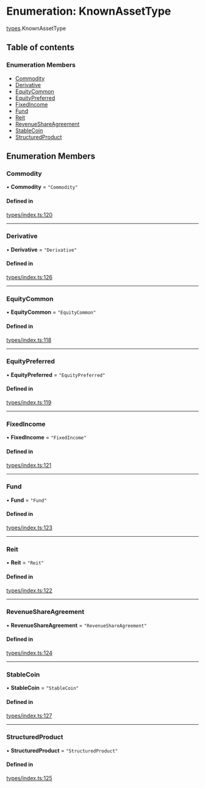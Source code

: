 # Enumeration: KnownAssetType

[types](../wiki/types).KnownAssetType

## Table of contents

### Enumeration Members

- [Commodity](../wiki/types.KnownAssetType#commodity)
- [Derivative](../wiki/types.KnownAssetType#derivative)
- [EquityCommon](../wiki/types.KnownAssetType#equitycommon)
- [EquityPreferred](../wiki/types.KnownAssetType#equitypreferred)
- [FixedIncome](../wiki/types.KnownAssetType#fixedincome)
- [Fund](../wiki/types.KnownAssetType#fund)
- [Reit](../wiki/types.KnownAssetType#reit)
- [RevenueShareAgreement](../wiki/types.KnownAssetType#revenueshareagreement)
- [StableCoin](../wiki/types.KnownAssetType#stablecoin)
- [StructuredProduct](../wiki/types.KnownAssetType#structuredproduct)

## Enumeration Members

### Commodity

• **Commodity** = ``"Commodity"``

#### Defined in

[types/index.ts:120](https://github.com/PolymeshAssociation/polymesh-sdk/blob/31fdce23/src/types/index.ts#L120)

___

### Derivative

• **Derivative** = ``"Derivative"``

#### Defined in

[types/index.ts:126](https://github.com/PolymeshAssociation/polymesh-sdk/blob/31fdce23/src/types/index.ts#L126)

___

### EquityCommon

• **EquityCommon** = ``"EquityCommon"``

#### Defined in

[types/index.ts:118](https://github.com/PolymeshAssociation/polymesh-sdk/blob/31fdce23/src/types/index.ts#L118)

___

### EquityPreferred

• **EquityPreferred** = ``"EquityPreferred"``

#### Defined in

[types/index.ts:119](https://github.com/PolymeshAssociation/polymesh-sdk/blob/31fdce23/src/types/index.ts#L119)

___

### FixedIncome

• **FixedIncome** = ``"FixedIncome"``

#### Defined in

[types/index.ts:121](https://github.com/PolymeshAssociation/polymesh-sdk/blob/31fdce23/src/types/index.ts#L121)

___

### Fund

• **Fund** = ``"Fund"``

#### Defined in

[types/index.ts:123](https://github.com/PolymeshAssociation/polymesh-sdk/blob/31fdce23/src/types/index.ts#L123)

___

### Reit

• **Reit** = ``"Reit"``

#### Defined in

[types/index.ts:122](https://github.com/PolymeshAssociation/polymesh-sdk/blob/31fdce23/src/types/index.ts#L122)

___

### RevenueShareAgreement

• **RevenueShareAgreement** = ``"RevenueShareAgreement"``

#### Defined in

[types/index.ts:124](https://github.com/PolymeshAssociation/polymesh-sdk/blob/31fdce23/src/types/index.ts#L124)

___

### StableCoin

• **StableCoin** = ``"StableCoin"``

#### Defined in

[types/index.ts:127](https://github.com/PolymeshAssociation/polymesh-sdk/blob/31fdce23/src/types/index.ts#L127)

___

### StructuredProduct

• **StructuredProduct** = ``"StructuredProduct"``

#### Defined in

[types/index.ts:125](https://github.com/PolymeshAssociation/polymesh-sdk/blob/31fdce23/src/types/index.ts#L125)
